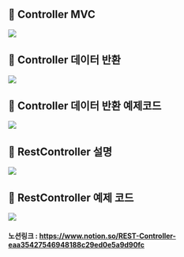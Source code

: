 ## 🐑  Controller MVC
<img src="https://s3.us-west-2.amazonaws.com/secure.notion-static.com/2a320c88-716c-4f66-bd65-790ad70942b1/Untitled.png?X-Amz-Algorithm=AWS4-HMAC-SHA256&X-Amz-Content-Sha256=UNSIGNED-PAYLOAD&X-Amz-Credential=AKIAT73L2G45EIPT3X45%2F20220128%2Fus-west-2%2Fs3%2Faws4_request&X-Amz-Date=20220128T033434Z&X-Amz-Expires=86400&X-Amz-Signature=82ae6393cbd393644c2467cd4eb9f9314fd6f735f2f7e0f20765cacb2e48a684&X-Amz-SignedHeaders=host&response-content-disposition=filename%20%3D%22Untitled.png%22&x-id=GetObject">


## 🐑 Controller 데이터 반환
<img src="https://s3.us-west-2.amazonaws.com/secure.notion-static.com/679a0b92-f6ed-4b0b-a4ac-97c298cdf042/Untitled.png?X-Amz-Algorithm=AWS4-HMAC-SHA256&X-Amz-Content-Sha256=UNSIGNED-PAYLOAD&X-Amz-Credential=AKIAT73L2G45EIPT3X45%2F20220128%2Fus-west-2%2Fs3%2Faws4_request&X-Amz-Date=20220128T033451Z&X-Amz-Expires=86400&X-Amz-Signature=68c670c094feab696f81cfc796cdd7f1f1ca9c17480e977f1e213ac16cbb768f&X-Amz-SignedHeaders=host&response-content-disposition=filename%20%3D%22Untitled.png%22&x-id=GetObject">


## 🐑 Controller 데이터 반환 예제코드
<img src="https://s3.us-west-2.amazonaws.com/secure.notion-static.com/0956bbea-a124-4b01-ae80-75f327c3a31b/Untitled.png?X-Amz-Algorithm=AWS4-HMAC-SHA256&X-Amz-Content-Sha256=UNSIGNED-PAYLOAD&X-Amz-Credential=AKIAT73L2G45EIPT3X45%2F20220128%2Fus-west-2%2Fs3%2Faws4_request&X-Amz-Date=20220128T033506Z&X-Amz-Expires=86400&X-Amz-Signature=f4c7b08052e4908653e8a94f0e7302dac187f1759b8b620167e5f8494b906577&X-Amz-SignedHeaders=host&response-content-disposition=filename%20%3D%22Untitled.png%22&x-id=GetObject">


## 🐑 RestController 설명
<img src="https://s3.us-west-2.amazonaws.com/secure.notion-static.com/e33b6103-b3ad-4bb6-85cd-cd31e1f8e377/Untitled.png?X-Amz-Algorithm=AWS4-HMAC-SHA256&X-Amz-Content-Sha256=UNSIGNED-PAYLOAD&X-Amz-Credential=AKIAT73L2G45EIPT3X45%2F20220128%2Fus-west-2%2Fs3%2Faws4_request&X-Amz-Date=20220128T033531Z&X-Amz-Expires=86400&X-Amz-Signature=489f775be3aab8d18afb9e37f7d884e6d9c7ae67351e01daa8db2afeb2a898d3&X-Amz-SignedHeaders=host&response-content-disposition=filename%20%3D%22Untitled.png%22&x-id=GetObject">


## 🐑 RestController 예제 코드
<img src="https://s3.us-west-2.amazonaws.com/secure.notion-static.com/2e3b41e7-4122-4150-ba1e-4c322991657d/Untitled.png?X-Amz-Algorithm=AWS4-HMAC-SHA256&X-Amz-Content-Sha256=UNSIGNED-PAYLOAD&X-Amz-Credential=AKIAT73L2G45EIPT3X45%2F20220128%2Fus-west-2%2Fs3%2Faws4_request&X-Amz-Date=20220128T033546Z&X-Amz-Expires=86400&X-Amz-Signature=326cc298765bd1458bc1aab4e440b89607c79d3ac60593b12045a610ca7cdc76&X-Amz-SignedHeaders=host&response-content-disposition=filename%20%3D%22Untitled.png%22&x-id=GetObject">

#### 노션링크 : https://www.notion.so/REST-Controller-eaa35427546948188c29ed0e5a9d90fc
